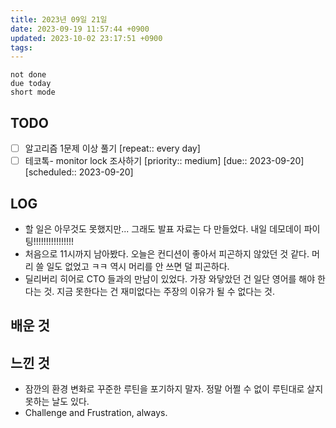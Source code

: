 ```yaml
---
title: 2023년 09일 21일
date: 2023-09-19 11:57:44 +0900
updated: 2023-10-02 23:17:51 +0900
tags: 
---
```


```tasks
not done 
due today
short mode
```

## TODO
- [ ] 알고리즘 1문제 이상 풀기  [repeat:: every day]
- [ ] 테코톡- monitor lock 조사하기  [priority:: medium]  [due:: 2023-09-20] [scheduled:: 2023-09-20]

## LOG

- 할 일은 아무것도 못했지만... 그래도 발표 자료는 다 만들었다. 내일 데모데이 파이팅!!!!!!!!!!!!!!!!
- 처음으로 11시까지 남아봤다. 오늘은 컨디션이 좋아서 피곤하지 않았던 것 같다. 머리 쓸 일도 없었고 ㅋㅋ 역시 머리를 안 쓰면 덜 피곤하다.
- 딜리버리 히어로 CTO 들과의 만남이 있었다. 가장 와닿았던 건 일단 영어를 해야 한다는 것. 지금 못한다는 건 재미없다는 주장의 이유가 될 수 없다는 것.

## 배운 것

## 느낀 것

- 잠깐의 환경 변화로 꾸준한 루틴을 포기하지 말자. 정말 어쩔 수 없이 루틴대로 살지 못하는 날도 있다.
- Challenge and Frustration, always.
